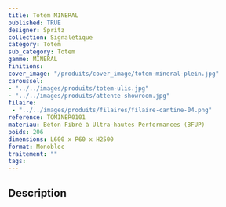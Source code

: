 ```yaml
---
title: Totem MINERAL  
published: TRUE
designer: Spritz
collection: Signalétique
category: Totem
sub_category: Totem
gamme: MINERAL
finitions: 
cover_image: "/produits/cover_image/totem-mineral-plein.jpg"
caroussel: 
- "../../images/produits/totem-ulis.jpg"
- "../../images/produits/attente-showroom.jpg"
filaire: 
 - "../../images/produits/filaires/filaire-cantine-04.png"
reference: TOMINER0101
materiau: Béton Fibré à Ultra-hautes Performances (BFUP)
poids: 206
dimensions: L600 x P60 x H2500 
format: Monobloc
traitement: ""
tags: 
---
```


## Description
